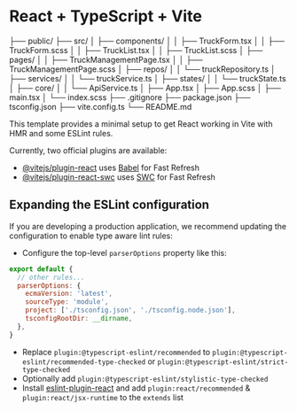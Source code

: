 # React + TypeScript + Vite

├── public/
├── src/
│   ├── components/
│   │   ├── TruckForm.tsx
│   │   ├── TruckForm.scss
│   │   ├── TruckList.tsx
│   │   ├── TruckList.scss
│   ├── pages/
│   │   ├── TruckManagementPage.tsx
│   │   ├── TruckManagementPage.scss
│   ├── repos/
│   │   └── truckRepository.ts
│   ├── services/
│   │   └── truckService.ts
│   ├── states/
│   │   └── truckState.ts
│   ├── core/
│   │   └── ApiService.ts
│   ├── App.tsx
│   ├── App.scss
│   ├── main.tsx
│   └── index.scss
├── .gitignore
├── package.json
├── tsconfig.json
├── vite.config.ts
└── README.md


This template provides a minimal setup to get React working in Vite with HMR and some ESLint rules.

Currently, two official plugins are available:

- [@vitejs/plugin-react](https://github.com/vitejs/vite-plugin-react/blob/main/packages/plugin-react/README.md) uses [Babel](https://babeljs.io/) for Fast Refresh
- [@vitejs/plugin-react-swc](https://github.com/vitejs/vite-plugin-react-swc) uses [SWC](https://swc.rs/) for Fast Refresh

## Expanding the ESLint configuration

If you are developing a production application, we recommend updating the configuration to enable type aware lint rules:

- Configure the top-level `parserOptions` property like this:

```js
export default {
  // other rules...
  parserOptions: {
    ecmaVersion: 'latest',
    sourceType: 'module',
    project: ['./tsconfig.json', './tsconfig.node.json'],
    tsconfigRootDir: __dirname,
  },
}
```

- Replace `plugin:@typescript-eslint/recommended` to `plugin:@typescript-eslint/recommended-type-checked` or `plugin:@typescript-eslint/strict-type-checked`
- Optionally add `plugin:@typescript-eslint/stylistic-type-checked`
- Install [eslint-plugin-react](https://github.com/jsx-eslint/eslint-plugin-react) and add `plugin:react/recommended` & `plugin:react/jsx-runtime` to the `extends` list

